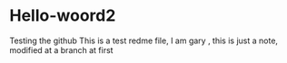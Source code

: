 # Hello-woord2
Testing the github
This is a test redme file, I am gary , this is just a note, modified at a branch at first
